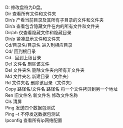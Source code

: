 D:      						修改盘符为D盘。  
Dir									查看所有文件和文件夹  
Dir/s								产看当前目录及其所有子目录的文件和文件夹  
Dir/a								查看包含隐藏文件在内的所有文件和文件夹  
Dir/ah							仅查看隐藏文件和隐藏目录  
Dir/p								紧凑显示文件和文件夹  
Cd/目录名/目录名     进入到相应目录  
Cd/									回到根目录  
Cd..								回到上级目录  
Del 文件名					  删除该文件  
Del 文件夹名				 删除文件夹内所有非文件夹  
Md 文件夹名					 新建目录（文件夹）  
Rd 文件夹名					 删除该目录（文件夹）  
Copy 路径名/文件名 路径名			将一个文件拷贝到另一个地址  
Ren 旧文件名 新文件名				修改文件名称  
Cls 									清屏  
Ping 								  发送四个数据包测试  
Ping –t								不停发送数据包测试  
Ipconfig							查看所有ip网络配置  
